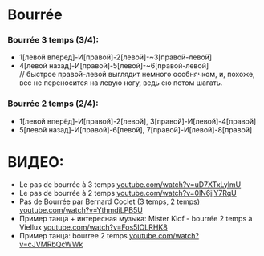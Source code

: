 Bourrée
========
### Bourrée 3 temps (3/4):
- 1[левой вперед]-И[правой]-2[левой]-~3[правой-левой]
- 4[левой назад]-И[правой]-5[левой]-~6[правой-левой]  
  // быстрое правой-левой выглядит немного особнячком, и, похоже, вес не переносится на левую ногу, ведь ею потом шагать.

### Bourrée 2 temps (2/4):
- 1[левой вперёд]-И[правой]-2[левой], 3[правой]-И[левой]-4[правой]
- 5[левой назад]-И[правой]-6[левой], 7[правой]-И[левой]-8[правой]

ВИДЕО:
======
- Le pas de bourrée à 3 temps [youtube.com/watch?v=uD7XTxLylmU](https://www.youtube.com/watch?v=uD7XTxLylmU)
- Le pas de bourrée à 2 temps [youtube.com/watch?v=0lN6jjY7RqU](https://www.youtube.com/watch?v=0lN6jjY7RqU)
- Pas de Bourrée par Bernard Coclet (3 temps, 2 temps) [youtube.com/watch?v=YthmdiLPB5U](https://www.youtube.com/watch?v=YthmdiLPB5U)
- Пример танца + интересная музыка: Mister Klof - bourrée 2 temps à Viellux [youtube.com/watch?v=Fos5IOLRHK8](https://www.youtube.com/watch?v=Fos5IOLRHK8)
- Пример танца: bourree 2 temps [youtube.com/watch?v=cJVMRbQcWWk](https://www.youtube.com/watch?v=cJVMRbQcWWk)
